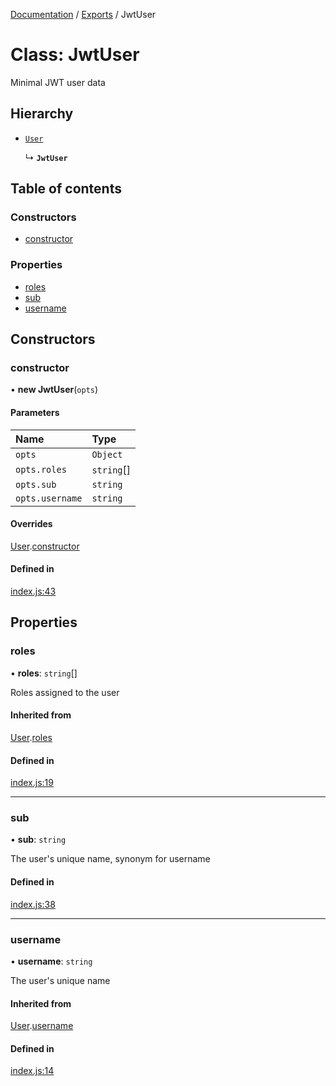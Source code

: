 [Documentation](../README.md) / [Exports](../modules.md) / JwtUser

# Class: JwtUser

Minimal JWT user data

## Hierarchy

- [`User`](User.md)

  ↳ **`JwtUser`**

## Table of contents

### Constructors

- [constructor](JwtUser.md#constructor)

### Properties

- [roles](JwtUser.md#roles)
- [sub](JwtUser.md#sub)
- [username](JwtUser.md#username)

## Constructors

### constructor

• **new JwtUser**(`opts`)

#### Parameters

| Name | Type |
| :------ | :------ |
| `opts` | `Object` |
| `opts.roles` | `string`[] |
| `opts.sub` | `string` |
| `opts.username` | `string` |

#### Overrides

[User](User.md).[constructor](User.md#constructor)

#### Defined in

[index.js:43](https://github.com/snowbldr/jwt-cookie-auth/blob/fc7d646/index.js#L43)

## Properties

### roles

• **roles**: `string`[]

Roles assigned to the user

#### Inherited from

[User](User.md).[roles](User.md#roles)

#### Defined in

[index.js:19](https://github.com/snowbldr/jwt-cookie-auth/blob/fc7d646/index.js#L19)

___

### sub

• **sub**: `string`

The user's unique name, synonym for username

#### Defined in

[index.js:38](https://github.com/snowbldr/jwt-cookie-auth/blob/fc7d646/index.js#L38)

___

### username

• **username**: `string`

The user's unique name

#### Inherited from

[User](User.md).[username](User.md#username)

#### Defined in

[index.js:14](https://github.com/snowbldr/jwt-cookie-auth/blob/fc7d646/index.js#L14)
